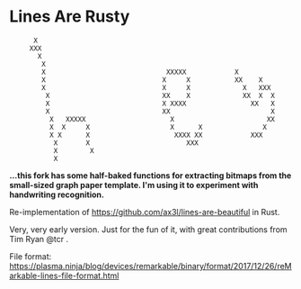 # Lines Are Rusty

```
      X                                                                       
     XXX                                                                      
       X                                                                      
        X                                                                     
        X                              XXXXX            X                     
        X                             X     X           XX    X               
        X                             X     X             X   XXX             
         X                            XX    X             XX  X  X            
         X                            X XXXX                XX   X            
         X                            XX                         X            
          X   XXXXX                     X                       XX            
          X  X     X                    X      X               X              
          X X      X                     XXXX XX            XXX               
           X       X                        XXX                               
           X        X                                                         
           X
```

**...this fork has some half-baked functions for extracting bitmaps from the small-sized graph paper template. I'm using it to experiment with handwriting recognition.**

Re-implementation of https://github.com/ax3l/lines-are-beautiful in Rust.

Very, very early version.
Just for the fun of it, with great contributions from Tim Ryan @tcr .

File format:
https://plasma.ninja/blog/devices/remarkable/binary/format/2017/12/26/reMarkable-lines-file-format.html
